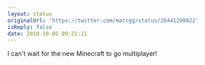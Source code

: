 ```yaml
---
layout: status
originalUrl: 'https://twitter.com/marcgg/status/26441298822'
isReply: false
date: 2010-10-05 09:21:21
---
```


I can't wait for the new Minecraft to go multiplayer!
